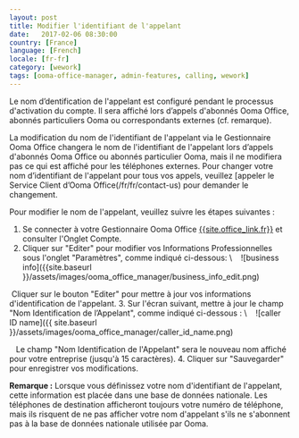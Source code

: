 ```yaml
---
layout: post
title: Modifier l'identifiant de l'appelant
date:   2017-02-06 08:30:00
country: [France]
language: [French]
locale: [fr-fr]
category: [wework]
tags: [ooma-office-manager, admin-features, calling, wework]
---
```


Le nom d’dentification de l'appelant est configuré pendant le processus d'activation du compte. Il sera affiché lors d’appels d'abonnés Ooma Office, abonnés particuliers Ooma ou correspondants externes (cf. remarque).

La modification du nom de l'identifiant de l'appelant via le Gestionnaire Ooma Office changera le nom de l'identifiant de l'appelant lors d’appels d'abonnés Ooma Office ou abonnés particulier Ooma, mais il ne modifiera pas ce qui est affiché pour les téléphones externes. Pour changer votre nom d’identifiant de l'appelant pour tous vos appels, veuillez [appeler le Service Client d’Ooma Office(/fr/fr/contact-us) pour demander le changement.

Pour modifier le nom de l'appelant, veuillez suivre les étapes suivantes :

1. Se connecter à votre Gestionnaire Ooma Office [{{site.office_link.fr}}]({{site.office_link.fr}}) et consulter l'Onglet Compte.
2. Cliquer sur "Editer" pour modifier vos Informations Professionnelles sous l'onglet "Paramètres", comme indiqué ci-dessous: \\
   ![business info]({{site.baseurl
}}/assets/images/ooma_office_manager/business_info_edit.png)

   Cliquer sur le bouton "Editer" pour mettre à jour vos informations d'identification de l'appelant.
3. Sur l'écran suivant, mettre à jour le champ "Nom Identification de l’Appelant", comme indiqué ci-dessous :
\\
   ![caller ID name]({{ site.baseurl }}/assets/images/ooma_office_manager/caller_id_name.png)

   Le champ "Nom Identification de l'Appelant" sera le nouveau nom affiché pour votre entreprise (jusqu'à 15 caractères).
4. Cliquer sur "Sauvegarder" pour enregistrer vos modifications.

**Remarque :** Lorsque vous définissez votre nom d'identifiant de l'appelant, cette information est placée dans une base de données nationale. Les téléphones de destination afficheront toujours votre numéro de téléphone, mais ils risquent de ne pas afficher votre nom d'appelant s'ils ne s'abonnent pas à la base de données nationale utilisée par Ooma.
